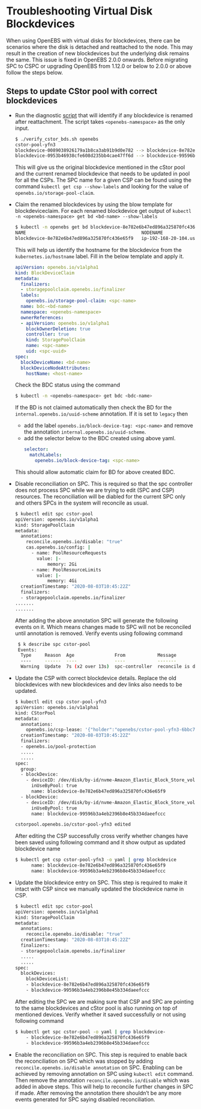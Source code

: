 # Troubleshooting Virtual Disk Blockdevices

When using OpenEBS with virtual disks for blockdevices, there can be scenarios where the disk is detached and reattached to the node. This may result in the creation of new blockdevices but the underlying disk remains the same. This issue is fixed in OpenEBS 2.0.0 onwards. Before migrating SPC to CSPC or upgrading OpenEBS from 1.12.0 or below to 2.0.0 or above follow the steps below.

## Steps to update CStor pool with correct blockdevices

- Run the diagnostic [script](verify_cstor_bds.sh) that will identify if any blockdevice is renamed after reattachment. The script takes `<openebs-namespace>` as the only input.
  ```sh
  $ ./verify_cstor_bds.sh openebs
  cstor-pool-yfn3
  blockdevice-0089038926179a1b8ca3ab91b9d0e782 --> blockdevice-8e782e6b47ed896a325870fc436e65f9
  blockdevice-0953b46938cfe608d235bb4cae47ff6d --> blockdevice-99596b3a4eb2396b8e45b334daeefccc
  ```
  This will give us the original blockdevice mentioned in the cStor pool and the current renamed blockdevice that needs to be updated in pool for all the CSPs. The SPC name for a given CSP can be found using the command `kubectl get csp --show-labels` and looking for the value of `openebs.io/storage-pool-claim`.

- Claim the renamed blockdevices by using the blow template for blockdeviceclaim. For each renamed blockdevice get output of `kubectl -n <openebs-namespace> get bd <bd-name> --show-labels`
  ```sh
  $ kubectl -n openebs get bd blockdevice-8e782e6b47ed896a325870fc436e65f9 --show-labels 
  NAME                                           NODENAME                                       SIZE          CLAIMSTATE   STATUS   AGE   LABELS
  blockdevice-8e782e6b47ed896a325870fc436e65f9   ip-192-168-20-104.us-east-2.compute.internal   10737418240   Claimed      Active   64m   kubernetes.io/hostname=ip-192-168-20-104,ndm.io/blockdevice-type=blockdevice,ndm.io/managed=true
  ```
  This will help us identify the hostname for the blockdevice from the `kubernetes.io/hostname` label. Fill in the below template and apply it.
  ```yaml
  apiVersion: openebs.io/v1alpha1
  kind: BlockDeviceClaim
  metadata:
    finalizers:
    - storagepoolclaim.openebs.io/finalizer
    labels:
      openebs.io/storage-pool-claim: <spc-name>
    name: bdc-<bd-name>
    namespace: <openebs-namespace>
    ownerReferences:
    - apiVersion: openebs.io/v1alpha1
      blockOwnerDeletion: true
      controller: true
      kind: StoragePoolClaim
      name: <spc-name>
      uid: <spc-uuid>
  spec:
    blockDeviceName: <bd-name>
    blockDeviceNodeAttributes:
      hostName: <host-name>
  ```
  Check the BDC status using the command 
  ```sh
  $ kubectl -n <openebs-namespace> get bdc <bdc-name>
  ```
  If the BD is not claimed automatically then check the BD for the `internal.openebs.io/uuid-scheme` annotation. If it is set to `legacy` then
  - add the label `openebs.io/block-device-tag: <spc-name>` and remove the annotation `internal.openebs.io/uuid-scheme`.
  - add the selector below to the BDC created using above yaml.
    ```yaml
    selector:
      matchLabels:
        openebs.io/block-device-tag: <spc-name>
    ```
  This should allow automatic claim for BD for above created BDC.

- Disable reconciliation on SPC. This is required so that the spc controller does not process SPC while we are trying to edit (SPC and CSP) resources. The reconciliation will be diabled for the current SPC only and others SPCs in the system will reconcile as usual.
  ```sh
  $ kubectl edit spc cstor-pool
  apiVersion: openebs.io/v1alpha1
  kind: StoragePoolClaim
  metadata:
    annotations:
      reconcile.openebs.io/disable: "true"
      cas.openebs.io/config: |
        - name: PoolResourceRequests
          value: |-
              memory: 2Gi
        - name: PoolResourceLimits
          value: |-
              memory: 4Gi
    creationTimestamp: "2020-08-03T10:45:22Z"
    finalizers:
    - storagepoolclaim.openebs.io/finalizer
  .......
  .......
  ```
  After adding the above annotation SPC will generate the following events on it. Which means changes made to SPC will not be reconciled until annotation is removed. Verify events using following command
  ```sh
   $ k describe spc cstor-pool 
   Events:
    Type     Reason  Age               From            Message
    ----     ------  ----              ----            -------
    Warning  Update  7s (x2 over 13s)  spc-controller  reconcile is disabled via "reconcile.openebs.io/disable" annotation
  
  ```

- Update the CSP with correct blockdevice details. Replace the old blockdevices with new blockdevices and dev links also needs to be updated.
  ```sh
  $ kubectl edit csp cstor-pool-yfn3 
  apiVersion: openebs.io/v1alpha1
  kind: CStorPool
  metadata:
    annotations:
      openebs.io/csp-lease: '{"holder":"openebs/cstor-pool-yfn3-6bbc79f5fd-9dlmb","leaderTransition":1}'
    creationTimestamp: "2020-08-03T10:45:22Z"
    finalizers:
    - openebs.io/pool-protection
    .....
    .....
  spec:
    group:
    - blockDevice:
      - deviceID: /dev/disk/by-id/nvme-Amazon_Elastic_Block_Store_vol06591ee2acf1e6419
        inUseByPool: true
        name: blockdevice-8e782e6b47ed896a325870fc436e65f9
    - blockDevice:
      - deviceID: /dev/disk/by-id/nvme-Amazon_Elastic_Block_Store_vol09dfbbc322ed0647d
        inUseByPool: true
        name: blockdevice-99596b3a4eb2396b8e45b334daeefccc
  
  cstorpool.openebs.io/cstor-pool-yfn3 edited
  ```
  After editing the CSP successfully cross verify whether changes have been saved using following command and it show output as updated blockdevice name
  ```sh
  $ kubectl get csp cstor-pool-yfn3 -o yaml | grep blockdevice
        name: blockdevice-8e782e6b47ed896a325870fc436e65f9
        name: blockdevice-99596b3a4eb2396b8e45b334daeefccc
  ```

- Update the blockdevice entry on SPC. This step is required to make it intact with CSP since we manually updated the blockdevice name in CSP.
  ```sh
  $ kubectl edit spc cstor-pool
  apiVersion: openebs.io/v1alpha1
  kind: StoragePoolClaim
  metadata:
    annotations:
      reconcile.openebs.io/disable: "true"
    creationTimestamp: "2020-08-03T10:45:22Z"
    finalizers:
    - storagepoolclaim.openebs.io/finalizer
    .....
    .....
  spec:
    blockDevices:
      blockDeviceList:
      - blockdevice-8e782e6b47ed896a325870fc436e65f9
      - blockdevice-99596b3a4eb2396b8e45b334daeefccc
  ```
  After editing the SPC we are making sure that CSP and SPC are pointing to the same blockdevices and cStor pool is also running on top of mentioned devices. Verify whether it saved successfully or not using following command
  ```sh
  $ kubectl get spc cstor-pool -o yaml | grep blockdevice-
      - blockdevice-8e782e6b47ed896a325870fc436e65f9
      - blockdevice-99596b3a4eb2396b8e45b334daeefccc
  ```

- Enable the reconciliation on SPC. This step is required to enable back the reconciliation on SPC which was stopped by
adding `reconcile.openebs.io/disable annotation` on SPC. Enabling can be achieved by removing annotation on SPC using `kubectl edit` command. Then remove the annotation `reconcile.openebs.io/disable` which was added in above steps. This will help to reconcile further changes in SPC if made. After removing the annotation there shouldn’t be any more events generated for SPC saying disabled reconciliation.
